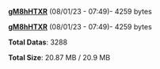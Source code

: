 [**gM8hHTXR**](/data/gM8hHTXR.txt) (08/01/23 - 07:49)- 4259 bytes

[**gM8hHTXR**](/data/gM8hHTXR.txt) (08/01/23 - 07:49)- 4259 bytes

**Total Datas**: 3288

**Total Size**: 20.87 MB / 20.9 MB